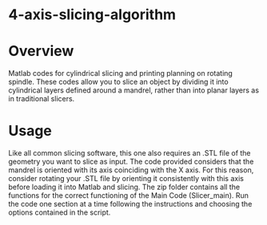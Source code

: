 # 4-axis-slicing-algorithm

# Overview
Matlab codes for cylindrical slicing and printing planning on rotating spindle.
These codes allow you to slice an object by dividing it into cylindrical layers defined around a mandrel, rather than into planar layers as in traditional slicers.

# Usage
Like all common slicing software, this one also requires an .STL file of the geometry you want to slice as input.
The code provided considers that the mandrel is oriented with its axis coinciding with the X axis. For this reason, consider rotating your .STL file by orienting it consistently with this axis before loading it into Matlab and slicing.
The zip folder contains all the functions for the correct functioning of the Main Code (Slicer_main). Run the code one section at a time following the instructions and choosing the options contained in the script.
